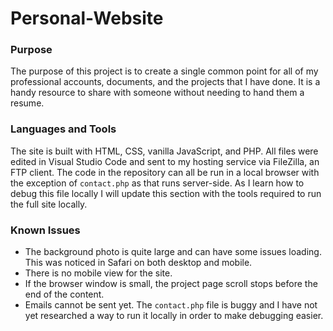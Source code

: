 # Personal-Website
### Purpose
The purpose of this project is to create a single common point for all of my professional accounts, documents, and the projects that I have done. It is a handy resource to share with someone without needing to hand them a resume.
### Languages and Tools
The site is built with HTML, CSS, vanilla JavaScript, and PHP. All files were edited in Visual Studio Code and sent to my hosting service via FileZilla, an FTP client. The code in the repository can all be run in a local browser with the exception of `contact.php` as that runs server-side. As I learn how to debug this file locally I will update this section with the tools required to run the full site locally.
### Known Issues
* The background photo is quite large and can have some issues loading. This was noticed in Safari on both desktop and mobile.
* There is no mobile view for the site.
* If the browser window is small, the project page scroll stops before the end of the content.
* Emails cannot be sent yet. The `contact.php` file is buggy and I have not yet researched a way to run it locally in order to make debugging easier.
